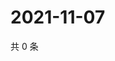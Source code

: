 # 2021-11-07

共 0 条

<!-- BEGIN WEIBO -->
<!-- 最后更新时间 Sun Nov 07 2021 01:15:35 GMT+0800 (China Standard Time) -->

<!-- END WEIBO -->

